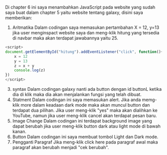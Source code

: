 Di chapter 6 ini saya menambahkan JavaScript pada website yang sudah saya buat dalam chapter 5 yaitu website tentang
galaxy, disini saya memberikan:
1. Aritmatika
Dalam codingan saya memasukan pertambahan X = 12, y=13 jika user menginspact website saya dan meng-klik hitung yang
tersedia di navbar maka akan terdapat jawabannya yaitu 25.

``` js
<script>
document.getElementById("hitung").addEventListener("click", function(){
    x = 12
    y = 13
    z = x + y
    console.log(z)
})
</script>
```

3. syntax
Dalam codingan galaxy nanti ada button dengan id buttonL ketika dia di klik maka dia akan menjalankan fungsi yang telah dibuat.
4. Statment
Dalam codingan ini saya memasukan alert. Jika anda memg-klik more dalam keadaan dark mode maka akan muncul button dan terdapat dua pilihan. Jika user meng-klik "yes" maka akan dialihkan ke YouTube, namun jika user meng-klik cancel akan terdapat pesan baru.
5. Image Change
Dalam codingan ini terdapat background image yang dapat berubah jika user meng-klik button dark atau light mode di bawah kanan.
6. Button
Dalam codingan ini saya membuat tombol Light dan Dark mode.
7. Pengganti Paragraf
Jika meng-klik click here pada paragraf awal maka paragraf akan berubah menjadi "cek berubah".
